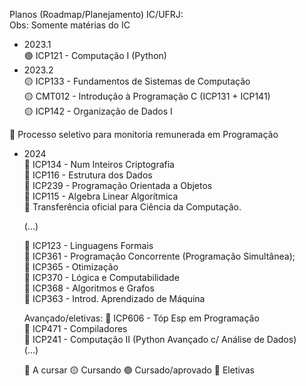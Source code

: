 Planos (Roadmap/Planejamento) IC/UFRJ:<br>
Obs: Somente matérias do IC

- 2023.1<br>
  🟢 ICP121 - Computação I (Python)
- 2023.2<br>
  🟡 ICP133 - Fundamentos de Sistemas de Computação <br>
  🟡 CMT012 - Introdução à Programação C (ICP131 + ICP141)<br>
  🟡 ICP142 - Organização de Dados I<br>

🔵 Processo seletivo para monitoria remunerada em Programação<br>
- 2024<br>
  🔴 ICP134 - Num Inteiros Criptografia<br>
  🔴 ICP116 - Estrutura dos Dados<br>
  🔴 ICP239 - Programação Orientada a Objetos<br>
  🔴 ICP115 - Algebra Linear Algorítmica<br>
  🔴 Transferência oficial para Ciência da Computação.

  (...)

  🔴 ICP123 - Linguagens Formais<br>
  🔴 ICP361 - Programação Concorrente (Programação Simultânea);<br>
  🔴 ICP365 - Otimização<br>
  🔴 ICP370 - Lógica e Computabilidade<br>
  🔴 ICP368 - Algoritmos e Grafos<br>
  🔴 ICP363 - Introd. Aprendizado de Máquina<br>

   Avançado/eletivas:
  🔵 ICP606 - Tóp Esp em Programação<br>
  🔵 ICP471 - Compiladores<br>
  🔵 ICP241 - Computação II (Python Avançado c/ Análise de Dados)<br>
  (...)

  🔴 A cursar
  🟡 Cursando
  🟢 Cursado/aprovado
  🔵 Eletivas
